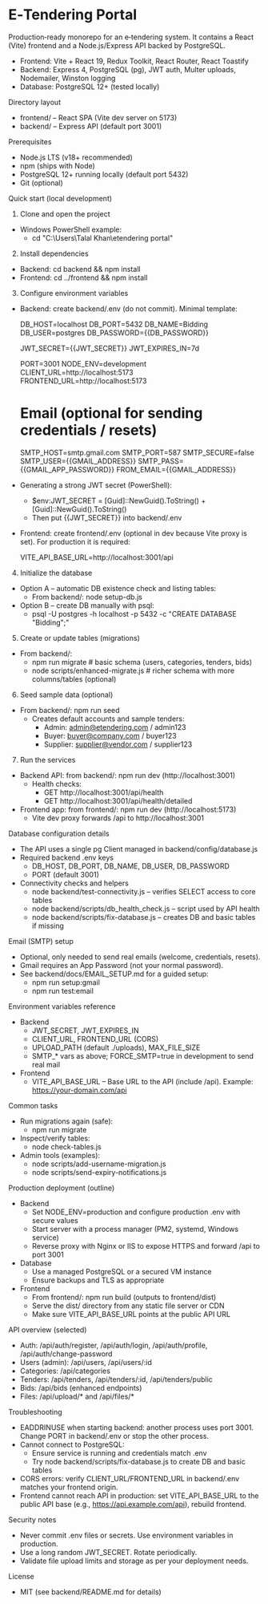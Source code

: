 # E‑Tendering Portal

Production‑ready monorepo for an e‑tendering system. It contains a React (Vite) frontend and a Node.js/Express API backed by PostgreSQL.

- Frontend: Vite + React 19, Redux Toolkit, React Router, React Toastify
- Backend: Express 4, PostgreSQL (pg), JWT auth, Multer uploads, Nodemailer, Winston logging
- Database: PostgreSQL 12+ (tested locally)


Directory layout
- frontend/ – React SPA (Vite dev server on 5173)
- backend/ – Express API (default port 3001)


Prerequisites
- Node.js LTS (v18+ recommended)
- npm (ships with Node)
- PostgreSQL 12+ running locally (default port 5432)
- Git (optional)


Quick start (local development)
1) Clone and open the project
- Windows PowerShell example:
  - cd "C:\\Users\\Talal Khan\\etendering portal"

2) Install dependencies
- Backend: cd backend && npm install
- Frontend: cd ../frontend && npm install

3) Configure environment variables
- Backend: create backend/.env (do not commit). Minimal template:

  DB_HOST=localhost
  DB_PORT=5432
  DB_NAME=Bidding
  DB_USER=postgres
  DB_PASSWORD={{DB_PASSWORD}}

  JWT_SECRET={{JWT_SECRET}}
  JWT_EXPIRES_IN=7d

  PORT=3001
  NODE_ENV=development
  CLIENT_URL=http://localhost:5173
  FRONTEND_URL=http://localhost:5173

  # Email (optional for sending credentials / resets)
  SMTP_HOST=smtp.gmail.com
  SMTP_PORT=587
  SMTP_SECURE=false
  SMTP_USER={{GMAIL_ADDRESS}}
  SMTP_PASS={{GMAIL_APP_PASSWORD}}
  FROM_EMAIL={{GMAIL_ADDRESS}}

- Generating a strong JWT secret (PowerShell):
  - $env:JWT_SECRET = [Guid]::NewGuid().ToString() + [Guid]::NewGuid().ToString()
  - Then put {{JWT_SECRET}} into backend/.env

- Frontend: create frontend/.env (optional in dev because Vite proxy is set). For production it is required:

  VITE_API_BASE_URL=http://localhost:3001/api

4) Initialize the database
- Option A – automatic DB existence check and listing tables:
  - From backend/: node setup-db.js
- Option B – create DB manually with psql:
  - psql -U postgres -h localhost -p 5432 -c "CREATE DATABASE \"Bidding\";"

5) Create or update tables (migrations)
- From backend/:
  - npm run migrate              # basic schema (users, categories, tenders, bids)
  - node scripts/enhanced-migrate.js  # richer schema with more columns/tables (optional)

6) Seed sample data (optional)
- From backend/: npm run seed
  - Creates default accounts and sample tenders:
    - Admin: admin@etendering.com / admin123
    - Buyer: buyer@company.com / buyer123
    - Supplier: supplier@vendor.com / supplier123

7) Run the services
- Backend API: from backend/: npm run dev  (http://localhost:3001)
  - Health checks:
    - GET http://localhost:3001/api/health
    - GET http://localhost:3001/api/health/detailed
- Frontend app: from frontend/: npm run dev  (http://localhost:5173)
  - Vite dev proxy forwards /api to http://localhost:3001


Database configuration details
- The API uses a single pg Client managed in backend/config/database.js
- Required backend .env keys
  - DB_HOST, DB_PORT, DB_NAME, DB_USER, DB_PASSWORD
  - PORT (default 3001)
- Connectivity checks and helpers
  - node backend/test-connectivity.js – verifies SELECT access to core tables
  - node backend/scripts/db_health_check.js – script used by API health
  - node backend/scripts/fix-database.js – creates DB and basic tables if missing


Email (SMTP) setup
- Optional, only needed to send real emails (welcome, credentials, resets).
- Gmail requires an App Password (not your normal password).
- See backend/docs/EMAIL_SETUP.md for a guided setup:
  - npm run setup:gmail
  - npm run test:email


Environment variables reference
- Backend
  - JWT_SECRET, JWT_EXPIRES_IN
  - CLIENT_URL, FRONTEND_URL (CORS)
  - UPLOAD_PATH (default ./uploads), MAX_FILE_SIZE
  - SMTP_* vars as above; FORCE_SMTP=true in development to send real mail
- Frontend
  - VITE_API_BASE_URL – Base URL to the API (include /api). Example: https://your-domain.com/api


Common tasks
- Run migrations again (safe):
  - npm run migrate
- Inspect/verify tables:
  - node check-tables.js
- Admin tools (examples):
  - node scripts/add-username-migration.js
  - node scripts/send-expiry-notifications.js


Production deployment (outline)
- Backend
  - Set NODE_ENV=production and configure production .env with secure values
  - Start server with a process manager (PM2, systemd, Windows service)
  - Reverse proxy with Nginx or IIS to expose HTTPS and forward /api to port 3001
- Database
  - Use a managed PostgreSQL or a secured VM instance
  - Ensure backups and TLS as appropriate
- Frontend
  - From frontend/: npm run build (outputs to frontend/dist)
  - Serve the dist/ directory from any static file server or CDN
  - Make sure VITE_API_BASE_URL points at the public API URL


API overview (selected)
- Auth: /api/auth/register, /api/auth/login, /api/auth/profile, /api/auth/change-password
- Users (admin): /api/users, /api/users/:id
- Categories: /api/categories
- Tenders: /api/tenders, /api/tenders/:id, /api/tenders/public
- Bids: /api/bids (enhanced endpoints)
- Files: /api/upload/* and /api/files/*


Troubleshooting
- EADDRINUSE when starting backend: another process uses port 3001. Change PORT in backend/.env or stop the other process.
- Cannot connect to PostgreSQL:
  - Ensure service is running and credentials match .env
  - Try node backend/scripts/fix-database.js to create DB and basic tables
- CORS errors: verify CLIENT_URL/FRONTEND_URL in backend/.env matches your frontend origin.
- Frontend cannot reach API in production: set VITE_API_BASE_URL to the public API base (e.g., https://api.example.com/api), rebuild frontend.


Security notes
- Never commit .env files or secrets. Use environment variables in production.
- Use a long random JWT_SECRET. Rotate periodically.
- Validate file upload limits and storage as per your deployment needs.


License
- MIT (see backend/README.md for details)
